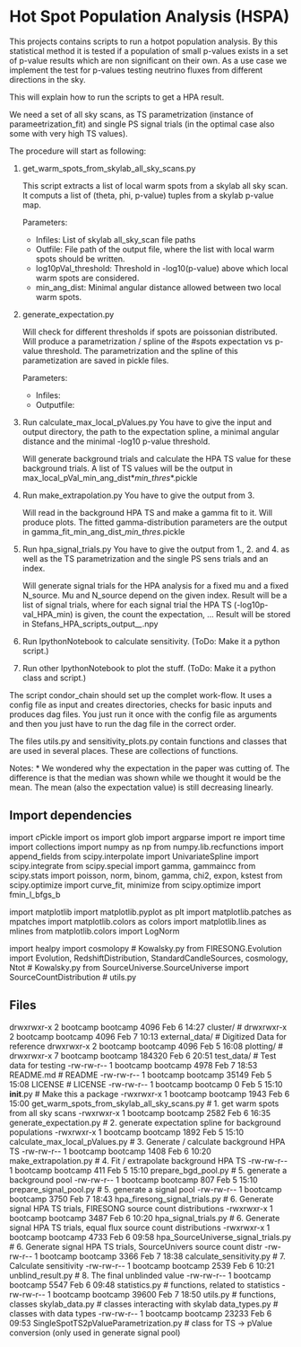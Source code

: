 # Hot Spot Population Analysis (HSPA)

This projects contains scripts to run a hotpot population analysis. By this statistical method it is tested if a population of small p-values exists in a set of p-value results which are non significant on their own.
As a use case we implement the test for p-values testing neutrino fluxes from different directions in the sky.


This will explain how to run the scripts to get a HPA result.

We need a set of all sky scans, as TS parametrization (instance of parameetrization_fit) and single PS signal trials (in the optimal case also some with very high TS values).

The procedure will start as following:

1. get_warm_spots_from_skylab_all_sky_scans.py

    This script extracts a list of local warm spots from a skylab all sky scan.
    It computs a list of (theta, phi, p-value) tuples from a skylab p-value map.

    Parameters:
    * Infiles: List of skylab all_sky_scan file paths
    * Outfile: File path of the output file, where the list with local warm spots
        should be written.
    * log10pVal_threshold: Threshold in -log10(p-value) above which local warm spots are
        considered.
    * min_ang_dist: Minimal angular distance allowed between two local warm spots.

2. generate_expectation.py

    Will check for different thresholds if spots are poissonian distributed.
    Will produce a parametrization / spline of the #spots expectation vs p-value threshold.
    The parametrization and the spline of this parametization are saved in pickle files.

    Parameters:
    * Infiles:
    * Outputfile:

3. Run calculate_max_local_pValues.py
    You have to give the input and output directory, the path to the expectation spline, a minimal angular distance and the minimal -log10 p-value threshold.

    Will generate background trials and calculate the HPA TS value for these background trials. A list of TS values will be the output in
    max_local_pVal_min_ang_dist*_min_thres_*.pickle

4. Run make_extrapolation.py
    You have to give the output from 3.

    Will read in the background HPA TS and make a gamma fit to it. Will produce plots.
    The fitted gamma-distribution parameters are the output in gamma_fit_min_ang_dist_*_min_thres_*.pickle

5. Run hpa_signal_trials.py
    You have to give the output from 1., 2. and 4. as well as the TS parametrization and the single PS sens trials and an index.

    Will generate signal trials for the HPA analysis for a fixed mu and a fixed N_source. Mu and N_source depend on the given index.
    Result will be a list of signal trials, where for each signal trial the HPA TS (-log10p-val_HPA_min) is given, the count the expectation, ...
    Result will be stored in Stefans_HPA_scripts_output_*_*.npy

6. Run IpythonNotebook to calculate sensitivity. (ToDo: Make it a python script.)

7. Run other IpythonNotebook to plot the stuff. (ToDo: Make it a python class and script.)


The script condor_chain should set up the complet work-flow. It uses a config file as input and creates directories, checks for basic inputs and produces dag files. You just run it once with the config file as arguments and then you just have to run the dag file in the correct order.


The files utils.py and sensitivity_plots.py contain functions and classes that are used in several places. These are collections of functions.


Notes:
    * We wondered why the expectation in the paper was cutting of. The difference is that the median was shown while we thought it would be the mean. The mean (also the expectation value) is still decreasing linearly.


Import dependencies
-------------------

import cPickle
import os
import glob
import argparse
import re
import time
import collections
import numpy as np
from numpy.lib.recfunctions import append_fields
from scipy.interpolate import UnivariateSpline
import scipy.integrate
from scipy.special import gamma, gammaincc
from scipy.stats import poisson, norm, binom, gamma, chi2, expon, kstest
from scipy.optimize import curve_fit, minimize
from scipy.optimize import fmin_l_bfgs_b

import matplotlib
import matplotlib.pyplot as plt
import matplotlib.patches as mpatches
import matplotlib.colors as colors
import matplotlib.lines as mlines
from matplotlib.colors import LogNorm

import healpy
import cosmolopy                                                                                                            # Kowalsky.py
from FIRESONG.Evolution import Evolution, RedshiftDistribution, StandardCandleSources, cosmology, Ntot                      # Kowalsky.py
from SourceUniverse.SourceUniverse import SourceCountDistribution                                                           # utils.py

Files
-----

drwxrwxr-x 2 bootcamp bootcamp   4096 Feb  6 14:27 cluster/                                                                 #
drwxrwxr-x 2 bootcamp bootcamp   4096 Feb  7 10:13 external_data/                                                           # Digitized Data for reference
drwxrwxr-x 2 bootcamp bootcamp   4096 Feb  5 16:08 plotting/                                                                #
drwxrwxr-x 7 bootcamp bootcamp 184320 Feb  6 20:51 test_data/                                                               # Test data for testing
-rw-rw-r-- 1 bootcamp bootcamp   4978 Feb  7 18:53 README.md                                                                # README
-rw-rw-r-- 1 bootcamp bootcamp  35149 Feb  5 15:08 LICENSE                                                                  # LICENSE
-rw-rw-r-- 1 bootcamp bootcamp      0 Feb  5 15:10 __init__.py                                                              # Make this a package
-rwxrwxr-x 1 bootcamp bootcamp   1943 Feb  6 15:00 get_warm_spots_from_skylab_all_sky_scans.py                              # 1. get warm spots from all sky scans
-rwxrwxr-x 1 bootcamp bootcamp   2582 Feb  6 16:35 generate_expectation.py                                                  # 2. generate expectation spline for background populations
-rwxrwxr-x 1 bootcamp bootcamp   1892 Feb  5 15:10 calculate_max_local_pValues.py                                           # 3. Generate / calculate background HPA TS
-rw-rw-r-- 1 bootcamp bootcamp   1408 Feb  6 10:20 make_extrapolation.py                                                    # 4. Fit / extrapolate background HPA TS
-rw-rw-r-- 1 bootcamp bootcamp    411 Feb  5 15:10 prepare_bgd_pool.py                                                      # 5. generate a background pool
-rw-rw-r-- 1 bootcamp bootcamp    807 Feb  5 15:10 prepare_signal_pool.py                                                   # 5. generate a signal pool
-rw-rw-r-- 1 bootcamp bootcamp   3750 Feb  7 18:43 hpa_firesong_signal_trials.py                                            # 6. Generate signal HPA TS trials, FIRESONG source count distributions
-rwxrwxr-x 1 bootcamp bootcamp   3487 Feb  6 10:20 hpa_signal_trials.py                                                     # 6. Generate signal HPA TS trials, equal flux source count distributions
-rwxrwxr-x 1 bootcamp bootcamp   4733 Feb  6 09:58 hpa_SourceUniverse_signal_trials.py                                      # 6. Generate signal HPA TS trials, SourceUnivers source count distr
-rw-rw-r-- 1 bootcamp bootcamp   3366 Feb  7 18:38 calculate_sensitivity.py                                                 # 7. Calculate sensitivity
-rw-rw-r-- 1 bootcamp bootcamp   2539 Feb  6 10:21 unblind_result.py                                                        # 8. The final unblinded value
-rw-rw-r-- 1 bootcamp bootcamp   5547 Feb  6 09:48 statistics.py                                                            # functions, related to statistics
-rw-rw-r-- 1 bootcamp bootcamp  39600 Feb  7 18:50 utils.py                                                                 # functions, classes
                                                   skylab_data.py                                                           # classes interacting with skylab
                                                   data_types.py                                                            # classes with data types
-rw-rw-r-- 1 bootcamp bootcamp  23233 Feb  6 09:53 SingleSpotTS2pValueParametrization.py                                    # class for TS -> pValue conversion (only used in generate signal pool)
